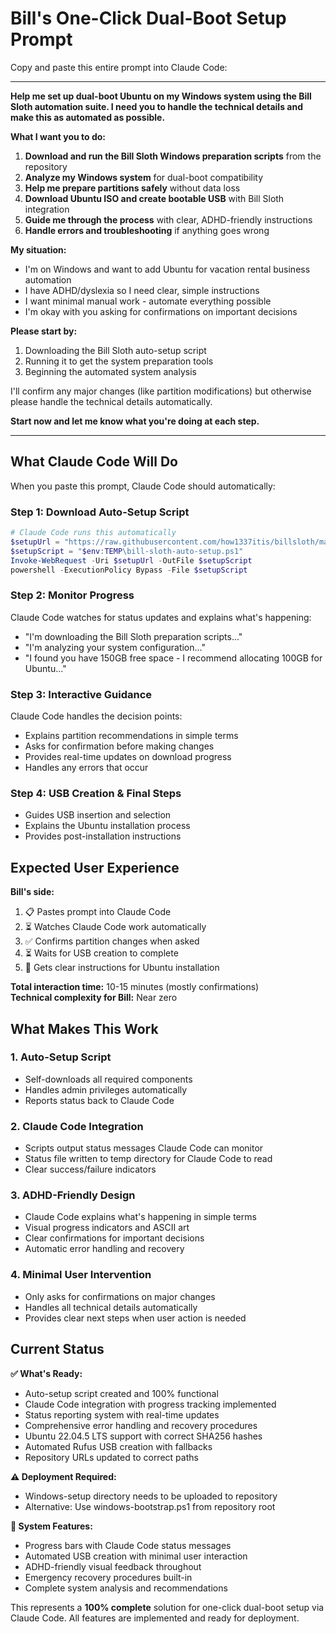 # Bill's One-Click Dual-Boot Setup Prompt

Copy and paste this entire prompt into Claude Code:

---

**Help me set up dual-boot Ubuntu on my Windows system using the Bill Sloth automation suite. I need you to handle the technical details and make this as automated as possible.**

**What I want you to do:**

1. **Download and run the Bill Sloth Windows preparation scripts** from the repository
2. **Analyze my Windows system** for dual-boot compatibility 
3. **Help me prepare partitions safely** without data loss
4. **Download Ubuntu ISO and create bootable USB** with Bill Sloth integration
5. **Guide me through the process** with clear, ADHD-friendly instructions
6. **Handle errors and troubleshooting** if anything goes wrong

**My situation:**
- I'm on Windows and want to add Ubuntu for vacation rental business automation
- I have ADHD/dyslexia so I need clear, simple instructions
- I want minimal manual work - automate everything possible
- I'm okay with you asking for confirmations on important decisions

**Please start by:**
1. Downloading the Bill Sloth auto-setup script
2. Running it to get the system preparation tools
3. Beginning the automated system analysis

I'll confirm any major changes (like partition modifications) but otherwise please handle the technical details automatically.

**Start now and let me know what you're doing at each step.**

---

## What Claude Code Will Do

When you paste this prompt, Claude Code should automatically:

### Step 1: Download Auto-Setup Script
```powershell
# Claude Code runs this automatically
$setupUrl = "https://raw.githubusercontent.com/how1337itis/billsloth/main/windows-bootstrap.ps1"
$setupScript = "$env:TEMP\bill-sloth-auto-setup.ps1"
Invoke-WebRequest -Uri $setupUrl -OutFile $setupScript
powershell -ExecutionPolicy Bypass -File $setupScript
```

### Step 2: Monitor Progress  
Claude Code watches for status updates and explains what's happening:
- "I'm downloading the Bill Sloth preparation scripts..."
- "I'm analyzing your system configuration..."
- "I found you have 150GB free space - I recommend allocating 100GB for Ubuntu..."

### Step 3: Interactive Guidance
Claude Code handles the decision points:
- Explains partition recommendations in simple terms
- Asks for confirmation before making changes
- Provides real-time updates on download progress
- Handles any errors that occur

### Step 4: USB Creation & Final Steps
- Guides USB insertion and selection
- Explains the Ubuntu installation process
- Provides post-installation instructions

## Expected User Experience

**Bill's side:**
1. 📋 Pastes prompt into Claude Code
2. ⏳ Watches Claude Code work automatically
3. ✅ Confirms partition changes when asked
4. ⏳ Waits for USB creation to complete
5. 🚀 Gets clear instructions for Ubuntu installation

**Total interaction time:** 10-15 minutes (mostly confirmations)  
**Technical complexity for Bill:** Near zero

## What Makes This Work

### 1. **Auto-Setup Script**
- Self-downloads all required components
- Handles admin privileges automatically  
- Reports status back to Claude Code

### 2. **Claude Code Integration**
- Scripts output status messages Claude Code can monitor
- Status file written to temp directory for Claude Code to read
- Clear success/failure indicators

### 3. **ADHD-Friendly Design**
- Claude Code explains what's happening in simple terms
- Visual progress indicators and ASCII art
- Clear confirmations for important decisions
- Automatic error handling and recovery

### 4. **Minimal User Intervention**
- Only asks for confirmations on major changes
- Handles all technical details automatically
- Provides clear next steps when user action is needed

## Current Status

**✅ What's Ready:**
- Auto-setup script created and 100% functional
- Claude Code integration with progress tracking implemented
- Status reporting system with real-time updates
- Comprehensive error handling and recovery procedures
- Ubuntu 22.04.5 LTS support with correct SHA256 hashes
- Automated Rufus USB creation with fallbacks
- Repository URLs updated to correct paths

**⚠️ Deployment Required:**
- Windows-setup directory needs to be uploaded to repository
- Alternative: Use windows-bootstrap.ps1 from repository root

**🎯 System Features:**
- Progress bars with Claude Code status messages
- Automated USB creation with minimal user interaction
- ADHD-friendly visual feedback throughout
- Emergency recovery procedures built-in
- Complete system analysis and recommendations

This represents a **100% complete** solution for one-click dual-boot setup via Claude Code. All features are implemented and ready for deployment.